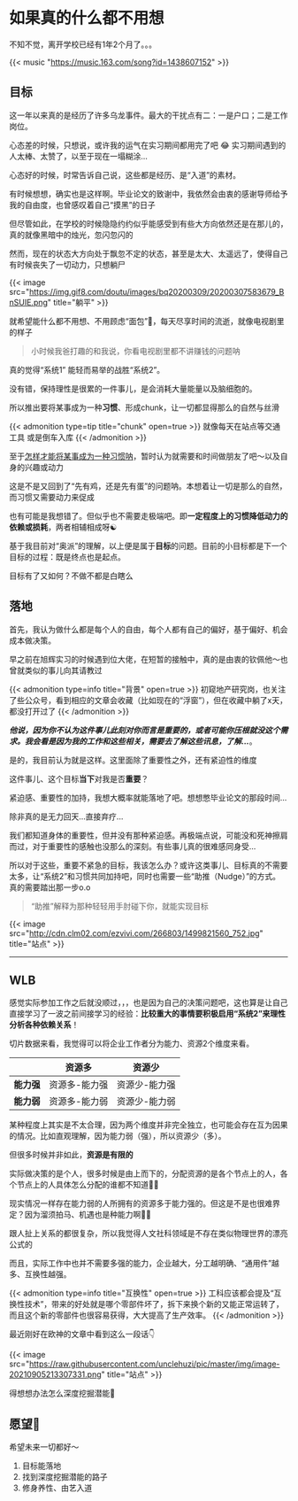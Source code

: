 # 如果真的什么都不用想


不知不觉，离开学校已经有1年2个月了。。。

<!--more-->

{{< music "https://music.163.com/song?id=1438607152" >}}

## 目标

这一年以来真的是经历了许多乌龙事件。最大的干扰点有二：一是户口；二是工作岗位。

心态差的时候，只想说，或许我的运气在实习期间都用完了吧 😂 实习期间遇到的人太棒、太赞了，以至于现在一塌糊涂...

心态好的时候，时常告诉自己说，这些都是经历、是“入道”的素材。

有时候想想，确实也是这样啊。毕业论文的致谢中，我依然会由衷的感谢导师给予我的自由度，也曾感叹着自己“摸黑”的日子

但尽管如此，在学校的时候隐隐约约似乎能感受到有些大方向依然还是在那儿的，真的就像黑暗中的烛光，忽闪忽闪的

然而，现在的状态大方向处于飘忽不定的状态，甚至是太大、太遥远了，使得自己有时候丧失了一切动力，只想躺尸

{{< image src="https://img.gif8.com/doutu/images/bq20200309/20200307583679_BnSUIE.png" title="躺平" >}}

就希望能什么都不用想、不用顾虑“面包”🍞，每天尽享时间的流逝，就像电视剧里的样子

> 小时候我爸打趣的和我说，你看电视剧里都不讲赚钱的问题呐

真的觉得“系统1” 能轻而易举的战胜“系统2”。

没有错，保持理性是很累的一件事儿，是会消耗大量能量以及脑细胞的。

所以推出要将某事成为一种**习惯**、形成chunk，让一切都显得那么的自然与丝滑

{{< admonition type=tip title="chunk" open=true >}}
就像每天在站点等交通工具
或是倒车入库
{{< /admonition >}}

至于<u>怎样才能将某事成为一种习惯呐</u>，暂时认为就需要和时间做朋友了吧～以及自身的兴趣或动力

这是不是又回到了“先有鸡，还是先有蛋”的问题呐。本想着让一切是那么的自然，而习惯又需要动力来促成

也有可能是我想错了。但似乎也不需要走极端吧。即**一定程度上的习惯降低动力的依赖或损耗**，两者相辅相成呀☯️

基于我目前对“奥派”的理解，以上便是属于**目标**的问题。目前的小目标都是下一个目标的过程：既是终点也是起点。

目标有了又如何？不做不都是白瞎么

## 落地

首先，我认为做什么都是每个人的自由，每个人都有自己的偏好，基于偏好、机会成本做决策。

早之前在旭辉实习的时候遇到位大佬，在短暂的接触中，真的是由衷的钦佩他～也曾就类似的事儿向其请教过

{{< admonition type=info title="背景" open=true >}}
初窥地产研究岗，也关注了些公众号，看到相应的文章会收藏（比如现在的“浮窗”），但在收藏中躺了x天，都没打开过了
{{< /admonition >}}

***他说，因为你不认为这件事儿此刻对你而言是重要的，或者可能你压根就没这个需求。我会看是因为我的工作和这些相关，需要去了解这些讯息，了解...***。

是的，我目前认为就是这样。这里面除了重要性之外，还有紧迫性的维度

这件事儿、这个目标**当下**对我是否**重要**？

紧迫感、重要性的加持，我想大概率就能落地了吧。想想憋毕业论文的那段时间...

除非真的是无力回天...直接弃疗...

我们都知道身体的重要性，但并没有那种紧迫感。再极端点说，可能没和死神擦肩而过，对于重要性的感触也没那么的深刻。有些事儿真的很难感同身受...

所以对于这些，重要不紧急的目标，我该怎么办？或许这类事儿、目标真的不需要太多，让“系统2”和习惯共同加持吧，同时也需要一些“助推（Nudge）”的方式。真的需要踏出那一步o.o

> “助推”解释为那种轻轻用手肘碰下你，就能实现目标

{{< image src="http://cdn.clm02.com/ezvivi.com/266803/1499821560_752.jpg" title="站点" >}}

---

## WLB

感觉实际参加工作之后就没顺过，，，也是因为自己的决策问题吧，这也算是让自己直接学习了一波之前间接学习的经验：**比较重大的事情要积极启用“系统2”来理性分析各种依赖关系**！

切片数据来看，我觉得可以将企业工作者分为能力、资源2个维度来看。

|            | 资源多        | 资源少        |
| :----------: | :-------------: | :-------------: |
| **能力强** | 资源多-能力强 | 资源少-能力强 |
| **能力弱** | 资源多-能力弱 | 资源少-能力弱 |

某种程度上其实是不太合理，因为两个维度并非完全独立，也可能会存在互为因果的情况。比如直观理解，因为能力弱（强），所以资源少（多）。

但很多时候并非如此，**资源是有限的**

实际做决策的是个人，很多时候是由上而下的，分配资源的是各个节点上的人，各个节点上的人具体怎么分配的谁都不知道🤷‍♂️

现实情况一样存在能力弱的人所拥有的资源多于能力强的。但这是不是也很难界定？因为溜须拍马、机遇也是种能力啊🤷‍♂️

跟人扯上关系的都很复杂，所以我觉得人文社科领域是不存在类似物理世界的漂亮公式的

而且，实际工作中也并不需要多强的能力，企业越大，分工越明确、“通用件”越多、互换性越强。

{{< admonition type=info title="互换性" open=true >}}
工科应该都会提及“互换性技术”，带来的好处就是哪个零部件坏了，拆下来换个新的又能正常运转了，而且这个新的零部件也很容易获得，大大提高了生产效率。
{{< /admonition >}}

最近刚好在欧神的文章中看到这么一段话👇

{{< image src="https://raw.githubusercontent.com/unclehuzi/pic/master/img/image-20210905213307331.png" title="站点" >}}

得想想办法怎么深度挖掘潜能🤔

## 愿望🙏

希望未来一切都好～

1. 目标能落地
2. 找到深度挖掘潜能的路子
3. 修身养性、由艺入道

















<head> 
    <script defer src="https://use.fontawesome.com/releases/v5.0.13/js/all.js"></script> 
    <script defer src="https://use.fontawesome.com/releases/v5.0.13/js/v4-shims.js"></script> 
</head> 
<link rel="stylesheet" href="https://use.fontawesome.com/releases/v5.0.13/css/all.css">
